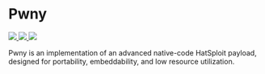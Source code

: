 # Pwny

<p>
    <a href="https://entysec.netlify.app">
        <img src="https://img.shields.io/badge/developer-EntySec-3572a5.svg">
    </a>
    <a href="https://github.com/EntySec/Pwny">
        <img src="https://img.shields.io/badge/language-C-grey.svg">
    </a>
    <a href="https://github.com/EntySec/Pwny/stargazers">
        <img src="https://img.shields.io/github/stars/EntySec/Pwny?color=yellow">
    </a>
</p>

Pwny is an implementation of an advanced native-code HatSploit payload, designed for portability, embeddability, and low resource utilization.
